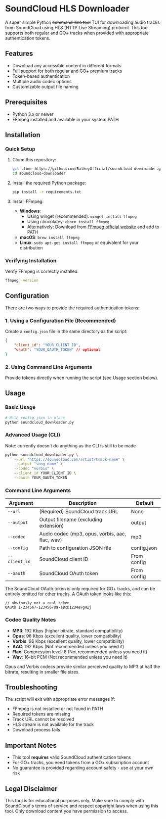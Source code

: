 # SoundCloud HLS Downloader

A super simple Python ~~command-line tool~~ TUI for downloading audio tracks from SoundCloud using HLS (HTTP Live Streaming) protocol. This tool supports both regular and GO+ tracks when provided with appropriate authentication tokens.

## Features

- Download any accessible content in different formats
- Full support for both regular and GO+ premium tracks
- Token-based authentication
- Multiple audio codec options
- Customizable output file naming

## Prerequisites

- Python 3.x or newer
- FFmpeg installed and available in your system PATH

## Installation

### Quick Setup

1. Clone this repository:
   ```bash
   git clone https://github.com/RalkeyOfficial/soundcloud-downloader.git
   cd soundcloud-downloader
   ```

2. Install the required Python package:
   ```bash
   pip install -r requirements.txt
   ```

3. Install FFmpeg:
   - **Windows**:
     - Using winget (recommended): `winget install ffmpeg`
     - Using chocolatey: `choco install ffmpeg`
     - Alternatively: Download from [FFmpeg official website](https://ffmpeg.org/download.html) and add to PATH
   - **macOS**: `brew install ffmpeg`
   - **Linux**: `sudo apt-get install ffmpeg` or equivalent for your distribution

### Verifying Installation

Verify FFmpeg is correctly installed:
```bash
ffmpeg -version
```

## Configuration

There are two ways to provide the required authentication tokens:

### 1. Using a Configuration File (Recommended)

Create a `config.json` file in the same directory as the script:

```json
{
	"client_id": "YOUR_CLIENT_ID",
	"oauth": "YOUR_OAUTH_TOKEN" // optional
}
```

### 2. Using Command Line Arguments

Provide tokens directly when running the script (see Usage section below).

## Usage

### Basic Usage

```bash
# With config.json in place
python soundcloud_downloader.py
```

### Advanced Usage (CLI)

Note: currently doesn't do anything as the CLI is still to be made

```bash
python soundcloud_downloader.py \
    --url "https://soundcloud.com/artist/track-name" \
    --output "song_name" \
    --codec "vorbis" \
    --client_id YOUR_CLIENT_ID \
    --oauth YOUR_OAUTH_TOKEN
```

### Command Line Arguments

| Argument | Description | Default |
|----------|-------------|---------|
| `--url` | (Required) SoundCloud track URL | None |
| `--output` | Output filename (excluding extension) | output |
| `--codec` | Audio codec (mp3, opus, vorbis, aac, flac, wav) | mp3 |
| `--config` | Path to configuration JSON file | config.json |
| `--client_id` | SoundCloud client ID | From config |
| `--oauth` | SoundCloud OAuth token | From config |

The SoundCloud OAuth token is only required for GO+ tracks, and can be entirely omitted for other tracks.
A OAuth token looks like this:
```
// obviously not a real token
OAuth 1-234567-123456789-aBcD1234eFgHIj
```

### Codec Quality Notes

- **MP3**: 192 Kbps (higher bitrate, standard compatibility)
- **Opus**: 96 Kbps (excellent quality, lower compatibility)
- **Vorbis**: 96 Kbps (excellent quality, lower compatibility)
- **AAC**: 192 Kbps (Not recommended unless you need it)
- **Flac**: Compression level: 8 (Not recommended unless you need it)
- **Wav**: 16-bit PCM (Not recommended unless you need it)

Opus and Vorbis codecs provide similar perceived quality to MP3 at half the bitrate, resulting in smaller file sizes.

## Troubleshooting

The script will exit with appropriate error messages if:

- FFmpeg is not installed or not found in PATH
- Required tokens are missing
- Track URL cannot be resolved
- HLS stream is not available for the track
- Download process fails

## Important Notes

- This tool **requires** valid SoundCloud authentication tokens
- For GO+ tracks, you need tokens from a GO+ subscription account
- No guarantee is provided regarding account safety - use at your own risk

## Legal Disclaimer

This tool is for educational purposes only. Make sure to comply with SoundCloud's terms of service and respect copyright laws when using this tool. Only download content you have permission to access.
